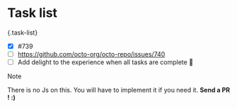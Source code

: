 # Task list
{.task-list}
- [x] #739
- [ ] https://github.com/octo-org/octo-repo/issues/740
- [ ] Add delight to the experience when all tasks are complete :tada:
> [!NOTE]
> There is no Js on this. You will have to implement it if you need it. **Send a PR ! :)**
